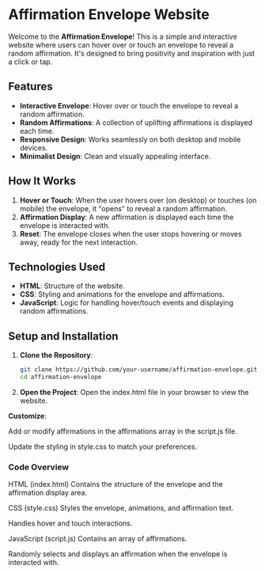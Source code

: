 # Affirmation Envelope Website

Welcome to the **Affirmation Envelope**! This is a simple and interactive website where users can hover over or touch an envelope to reveal a random affirmation. It's designed to bring positivity and inspiration with just a click or tap.

## Features

- **Interactive Envelope**: Hover over or touch the envelope to reveal a random affirmation.
- **Random Affirmations**: A collection of uplifting affirmations is displayed each time.
- **Responsive Design**: Works seamlessly on both desktop and mobile devices.
- **Minimalist Design**: Clean and visually appealing interface.

## How It Works

1. **Hover or Touch**: When the user hovers over (on desktop) or touches (on mobile) the envelope, it "opens" to reveal a random affirmation.
2. **Affirmation Display**: A new affirmation is displayed each time the envelope is interacted with.
3. **Reset**: The envelope closes when the user stops hovering or moves away, ready for the next interaction.

## Technologies Used

- **HTML**: Structure of the website.
- **CSS**: Styling and animations for the envelope and affirmations.
- **JavaScript**: Logic for handling hover/touch events and displaying random affirmations.

## Setup and Installation

1. **Clone the Repository**:
   ```bash
   git clone https://github.com/your-username/affirmation-envelope.git
   cd affirmation-envelope


2. **Open the Project**:
Open the index.html file in your browser to view the website.

**Customize**:

Add or modify affirmations in the affirmations array in the script.js file.

Update the styling in style.css to match your preferences.

### Code Overview
HTML (index.html)
Contains the structure of the envelope and the affirmation display area.

CSS (style.css)
Styles the envelope, animations, and affirmation text.

Handles hover and touch interactions.

JavaScript (script.js)
Contains an array of affirmations.

Randomly selects and displays an affirmation when the envelope is interacted with.
